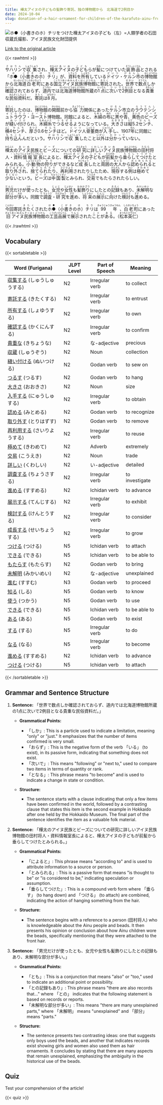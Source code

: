 ```yaml
---
title: 樺太アイヌの子どもの髪飾り寄託、独の博物館から　北海道で2例目か
date: 2024-10-04
slug: donation-of-a-hair-ornament-for-children-of-the-karafuto-ainu-from-a-museum-in-germany-is-this-the-second-case-in-hokkaido
---
```


![ホ●（小書きのホ）チリをつけた樺太アイヌの子ども（左）=人類学者の石田収蔵氏撮影、アイヌ民族文化財団提供](https://www.asahicom.jp/imgopt/img/9b7d9ae99f/comm_L/AS20241001003166.jpg "ホ●（小書きのホ）チリをつけた樺太アイヌの子ども（左）=人類学者の石田収蔵氏撮影、アイヌ民族文化財団提供")

[Link to the original article](https://asahi.com/articles/ASSB136DMSB1IIPE007M.html?iref=pc_life_top__n)

{{< rawhtml >}}
<p><ruby>サハリン<rt>さはりん</rt></ruby>で<ruby>収集<rt>しゅうしゅう</rt></ruby>され、<ruby>樺太<rt>からふと</rt></ruby><ruby>アイヌ<rt>あいぬ</rt></ruby>の<ruby>子ども<rt>こども</rt></ruby>らが<ruby>髪<rt>かみ</rt></ruby>につけていた<ruby>装飾品<rt>そうしょくひん</rt></ruby>とされる「<ruby>ホ●<rt>ほ</rt></ruby>（<ruby>小書き<rt>こがき</rt></ruby>の<ruby>ホ<rt>ほ</rt></ruby>）<ruby>チリ<rt>ちり</rt></ruby>」が、<ruby>資料<rt>しりょう</rt></ruby>を<ruby>所有<rt>しょゆう</rt></ruby>している<ruby>ドイツ<rt>どいつ</rt></ruby>・<ruby>ケルン市<rt>けるんし</rt></ruby>の<ruby>博物館<rt>はくぶつかん</rt></ruby>から<ruby>北海道<rt>ほっかいどう</rt></ruby><ruby>白老町<rt>しらおいちょう</rt></ruby>にある<ruby>国立<rt>こくりつ</rt></ruby><ruby>アイヌ民族博物館<rt>あいぬみんぞくはくぶつかん</rt></ruby>に<ruby>寄託<rt>きたく</rt></ruby>された。<ruby>世界<rt>せかい</rt></ruby>で<ruby>数点<rt>すうてん</rt></ruby>しか<ruby>確認<rt>かくにん</rt></ruby>されておらず、<ruby>道内<rt>どうない</rt></ruby>では<ruby>北海道博物館<rt>ほっかいどうはくぶつかん</rt></ruby>所蔵の<ruby>1点<rt>いってん</rt></ruby>に<ruby>次いで<rt>ついで</rt></ruby><ruby>2例目<rt>にれいめ</rt></ruby>となる<ruby>貴重<rt>きちょう</rt></ruby>な<ruby>民俗資料<rt>みんぞくしりょう</rt></ruby>だ。<ruby>寄託<rt>きたく</rt></ruby>は<ruby>8月<rt>はちがつ</rt></ruby>。</p>

<p><ruby>寄託<rt>きたく</rt></ruby>したのは、<ruby>博物館<rt>はくぶつかん</rt></ruby>の<ruby>開館<rt>かいかん</rt></ruby>前から<ruby>協力<rt>きょうりょく</rt></ruby>関係にあった<ruby>ケルン<rt>けるん</rt></ruby>市立の<ruby>ラウテンシュトラウフ・ヨースト<rt>らうてんしゅとらうふ・よーすと</rt></ruby>博物館。同館によると、<ruby>木綿<rt>もめん</rt></ruby>の<ruby>布<rt>ぬの</rt></ruby>に<ruby>黒<rt>くろ</rt></ruby>や<ruby>青<rt>あお</rt></ruby>、<ruby>黄色<rt>きいろ</rt></ruby>の<ruby>ビーズ<rt>びーず</rt></ruby>が<ruby>縫い付け<rt>ぬいづけ</rt></ruby>られ、<ruby>木綿糸<rt>もめんいと</rt></ruby>で<ruby>つるせる<rt>つるせる</rt></ruby>ようになっている。<ruby>大きさ<rt>おおきさ</rt></ruby>は<ruby>縦<rt>たて</rt></ruby>5.2<ruby>センチ<rt>せんち</rt></ruby>、<ruby>横<rt>よこ</rt></ruby>4<ruby>センチ<rt>せんち</rt></ruby>、<ruby>厚さ<rt>あつさ</rt></ruby>0.6<ruby>センチ<rt>せんち</rt></ruby>ほど。<ruby>ドイツ<rt>どいつ</rt></ruby>人<ruby>骨董<rt>こっとう</rt></ruby>商が<ruby>入手<rt>にゅうしゅ</rt></ruby>し、1907<ruby>年<rt>ねん</rt></ruby>に同館に<ruby>持ち込ん<rt>もちこむ</rt></ruby>んだという。<ruby>サハリン<rt>さはりん</rt></ruby>で<ruby>収集<rt>しゅうしゅう</rt></ruby>したこと<ruby>以外<rt>いがい</rt></ruby>は<ruby>分かって<rt>わかって</rt></ruby>いない。</p>

<p><ruby>樺太<rt>からふと</rt></ruby>の<ruby>アイヌ<rt>あいぬ</rt></ruby>民族と<ruby>ビーズ<rt>びーず</rt></ruby>についての<ruby>研究<rt>けんきゅう</rt></ruby>に<ruby>詳しい<rt>くわしい</rt></ruby><ruby>アイヌ<rt>あいぬ</rt></ruby>民族<ruby>博物館<rt>はくぶつかん</rt></ruby>の<ruby>田村<rt>たむら</rt></ruby>将人<ruby>・<rt>・</rt></ruby><ruby>資料<rt>しりょう</rt></ruby><ruby>情報室長<rt>じょうほうしつちょう</rt></ruby>によると、<ruby>樺太<rt>からふと</rt></ruby><ruby>アイヌ<rt>あいぬ</rt></ruby>の<ruby>子ども<rt>こども</rt></ruby>が<ruby>前髪<rt>まえがみ</rt></ruby>から<ruby>垂らして<rt>たらして</rt></ruby><ruby>つけた<rt>つけた</rt></ruby>とみられる。<ruby>小動物<rt>しょうどうぶつ</rt></ruby>の<ruby>狩り<rt>かり</rt></ruby>ができるなど<ruby>成長<rt>せいちょう</rt></ruby>したと<ruby>周囲<rt>しゅうい</rt></ruby>の<ruby>大人<rt>おとな</rt></ruby>から<ruby>認められる<rt>みとめられる</rt></ruby>と<ruby>取り外され<rt>とりはずされ</rt></ruby>、<ruby>捨てられたり<rt>すてられたり</rt></ruby>、<ruby>再利用<rt>さいりよう</rt></ruby>されたりしたため、<ruby>現存<rt>げんそん</rt></ruby>する<ruby>例<rt>れい</rt></ruby>は<ruby>極めて<rt>きわめて</rt></ruby><ruby>少ない<rt>すくない</rt></ruby>という。<ruby>ビーズ<rt>びーず</rt></ruby>は<ruby>中国製<rt>ちゅうごくせい</rt></ruby>とみられ、<ruby>交易<rt>こうえき</rt></ruby>でもたらされたらしい。</p>

<p><ruby>男児<rt>だんじ</rt></ruby>だけが<ruby>使<rt>つか</rt></ruby>ったとも、<ruby>女児<rt>じょじ</rt></ruby>や<ruby>女性<rt>じょせい</rt></ruby>も<ruby>髪飾り<rt>かみかざり</rt></ruby>にしたとの<ruby>記録<rt>きろく</rt></ruby>もあり、<ruby>未解明<rt>みかいめい</rt></ruby>な<ruby>部分<rt>ぶぶん</rt></ruby>が<ruby>多<rt>おお</rt></ruby>い。同館<ruby>で<rt>で</rt></ruby><ruby>調査<rt>ちょうさ</rt></ruby>・<ruby>研究<rt>けんきゅう</rt></ruby>を<ruby>進<rt>すす</rt></ruby>め、<ruby>将来<rt>しょうらい</rt></ruby>の<ruby>展示<rt>てんじ</rt></ruby>に<ruby>向<rt>む</rt></ruby>けた<ruby>検討<rt>けんとう</rt></ruby>も<ruby>進<rt>すす</rt></ruby>める。</p>

<p><ruby>今回<rt>こんかい</rt></ruby>寄託<ruby>きたく<rt>きたく</rt></ruby>された<ruby>ホ●<rt>ほ●</rt></ruby>（<ruby>小書き<rt>こがき</rt></ruby>の<ruby>ホ<rt>ほ</rt></ruby>）<ruby>チリ<rt>ちり</rt></ruby>は<ruby>99年<rt>きゅうじゅうきゅうねん</rt></ruby>、<ruby>白老町<rt>しらおいちょう</rt></ruby>にあった<ruby>旧<rt>きゅう</rt></ruby><ruby>アイヌ民族博物館<rt>あいぬみんぞくはくぶつかん</rt></ruby>の<ruby>工芸品展<rt>こうげいひんてん</rt></ruby>で<ruby>展示<rt>てんじ</rt></ruby>された<ruby>こと<rt>こと</rt></ruby>が<ruby>ある<rt>ある</rt></ruby>。（<ruby>松本<rt>まつもと</rt></ruby><ruby>英仁<rt>ひでひと</rt></ruby>）</p>
{{< /rawhtml >}}

## Vocabulary


{{< sortabletable >}}

| Word (Furigana)          | JLPT Level | Part of Speech          | Meaning                          |
|--------------------------|------------|-------------------------|----------------------------------|
|[収集する](https://jisho.org/search/%E5%8F%8E%E9%9B%86%E3%81%99%E3%82%8B) (しゅうしゅうする)| N2         | Irregular verb          | to collect                       |
|[寄託する](https://jisho.org/search/%E5%AF%84%E8%A8%97%E3%81%99%E3%82%8B) (きたくする)| N2         | Irregular verb          | to entrust                       |
|[所有する](https://jisho.org/search/%E6%89%80%E6%9C%89%E3%81%99%E3%82%8B) (しょゆうする)| N2         | Irregular verb          | to own                           |
|[確認する](https://jisho.org/search/%E7%A2%BA%E8%AA%8D%E3%81%99%E3%82%8B) (かくにんする)| N2         | Irregular verb          | to confirm                       |
|[貴重な](https://jisho.org/search/%E8%B2%B4%E9%87%8D%E3%81%AA) (きちょうな)| N2         | な-adjective            | precious                         |
|[収蔵](https://jisho.org/search/%E5%8F%8E%E8%94%B5) (しゅうぞう)| N2         | Noun                    | collection                       |
|[縫い付ける](https://jisho.org/search/%E7%B8%AB%E3%81%84%E4%BB%98%E3%81%91%E3%82%8B) (ぬいつける)| N2         | Godan verb              | to sew on                       |
|[つるす](https://jisho.org/search/%E3%81%A4%E3%82%8B%E3%81%99) (つるす)| N2         | Godan verb              | to hang                          |
|[大きさ](https://jisho.org/search/%E5%A4%A7%E3%81%8D%E3%81%95) (おおきさ)| N2         | Noun                    | size                             |
|[入手する](https://jisho.org/search/%E5%85%A5%E6%89%8B%E3%81%99%E3%82%8B) (にゅうしゅする)| N2         | Irregular verb          | to obtain                        |
|[認める](https://jisho.org/search/%E8%AA%8D%E3%82%81%E3%82%8B) (みとめる)| N2         | Godan verb              | to recognize                     |
|[取り外す](https://jisho.org/search/%E5%8F%96%E3%82%8A%E5%A4%96%E3%81%99) (とりはずす)| N2         | Godan verb              | to remove                        |
|[再利用する](https://jisho.org/search/%E5%86%8D%E5%88%A9%E7%94%A8%E3%81%99%E3%82%8B) (さいりようする)| N2         | Irregular verb          | to reuse                         |
|[極めて](https://jisho.org/search/%E6%A5%B5%E3%82%81%E3%81%A6) (きわめて)| N2         | Adverb                  | extremely                        |
|[交易](https://jisho.org/search/%E4%BA%A4%E6%98%93) (こうえき)| N2         | Noun                    | trade                            |
|[詳しい](https://jisho.org/search/%E8%A9%B3%E3%81%97%E3%81%84) (くわしい)| N2         | い-adjective            | detailed                         |
|[調査する](https://jisho.org/search/%E8%AA%BF%E6%9F%BB%E3%81%99%E3%82%8B) (ちょうさする)| N2         | Irregular verb          | to investigate                   |
|[進める](https://jisho.org/search/%E9%80%B2%E3%82%81%E3%82%8B) (すすめる)| N2         | Ichidan verb            | to advance                       |
|[展示する](https://jisho.org/search/%E5%B1%95%E7%A4%BA%E3%81%99%E3%82%8B) (てんじする)| N2         | Irregular verb          | to exhibit                       |
|[検討する](https://jisho.org/search/%E6%A4%9C%E8%A8%8E%E3%81%99%E3%82%8B) (けんとうする)| N2         | Irregular verb          | to consider                      |
|[成長する](https://jisho.org/search/%E6%88%90%E9%95%B7%E3%81%99%E3%82%8B) (せいちょうする)| N2         | Irregular verb          | to grow                          |
|[つける](https://jisho.org/search/%E3%81%A4%E3%81%91%E3%82%8B) (つける)| N5         | Ichidan verb            | to attach                        |
|[できる](https://jisho.org/search/%E3%81%A7%E3%81%8D%E3%82%8B) (できる)| N5         | Ichidan verb            | to be able to                   |
|[もたらす](https://jisho.org/search/%E3%82%82%E3%81%9F%E3%82%89%E3%81%99) (もたらす)| N2         | Godan verb              | to bring                        |
|[未解明](https://jisho.org/search/%E6%9C%AA%E8%A7%A3%E6%98%8E) (みかいめい)| N2         | な-adjective            | unexplained                      |
|[進む](https://jisho.org/search/%E9%80%B2%E3%82%80) (すすむ)| N3         | Godan verb              | to proceed                       |
|[知る](https://jisho.org/search/%E7%9F%A5%E3%82%8B) (しる)| N5         | Godan verb              | to know                          |
|[使う](https://jisho.org/search/%E4%BD%BF%E3%81%86) (つかう)| N5         | Godan verb              | to use                           |
|[できる](https://jisho.org/search/%E3%81%A7%E3%81%8D%E3%82%8B) (できる)| N5         | Ichidan verb            | to be able to                   |
|[ある](https://jisho.org/search/%E3%81%82%E3%82%8B) (ある)| N5         | Godan verb              | to exist                         |
|[する](https://jisho.org/search/%E3%81%99%E3%82%8B) (する)| N5         | Irregular verb          | to do                            |
|[なる](https://jisho.org/search/%E3%81%AA%E3%82%8B) (なる)| N5         | Irregular verb          | to become                        |
|[進める](https://jisho.org/search/%E9%80%B2%E3%82%81%E3%82%8B) (すすめる)| N2         | Ichidan verb            | to advance                       |
|[つける](https://jisho.org/search/%E3%81%A4%E3%81%91%E3%82%8B) (つける)| N5         | Ichidan verb            | to attach                        |

{{< /sortabletable >}}


## Grammar and Sentence Structure

1. **Sentence:** 「世界で数点しか確認されておらず、道内では北海道博物館所蔵の1点に次いで2例目となる貴重な民俗資料だ。」

   - **Grammatical Points:**
     - 「しか」: This is a particle used to indicate a limitation, meaning "only" or "just." It emphasizes that the number of items confirmed is very small.
     - 「おらず」: This is the negative form of the verb 「いる」 (to exist), in its passive form, indicating that something does not exist.
     - 「次いで」: This means "following" or "next to," used to compare two items in terms of quantity or rank.
     - 「となる」: This phrase means "to become" and is used to indicate a change in state or condition.

   - **Structure:**
     - The sentence starts with a clause indicating that only a few items have been confirmed in the world, followed by a contrasting clause that states this item is the second example in Hokkaido after one held by the Hokkaido Museum. The final part of the sentence identifies the item as a valuable folk material.

2. **Sentence:** 「樺太のアイヌ民族とビーズについての研究に詳しいアイヌ民族博物館の田村将人・資料情報室長によると、樺太アイヌの子どもが前髪から垂らしてつけたとみられる。」

   - **Grammatical Points:**
     - 「によると」: This phrase means "according to" and is used to attribute information to a source or person.
     - 「とみられる」: This is a passive form that means "is thought to be" or "is considered to be," indicating speculation or assumption.
     - 「垂らしてつけた」: This is a compound verb form where 「垂らす」 (to hang down) and 「つける」 (to attach) are combined, indicating the action of hanging something from the hair.

   - **Structure:**
     - The sentence begins with a reference to a person (田村将人) who is knowledgeable about the Ainu people and beads. It then presents his opinion or conclusion about how Ainu children wore the beads, specifically mentioning that they were attached to the front hair.

3. **Sentence:** 「男児だけが使ったとも、女児や女性も髪飾りにしたとの記録もあり、未解明な部分が多い。」

   - **Grammatical Points:**
     - 「とも」: This is a conjunction that means "also" or "too," used to indicate an additional point or possibility.
     - 「との記録もあり」: This phrase means "there are also records that..." where 「との」 indicates that the following statement is based on records or reports.
     - 「未解明な部分が多い」: This means "there are many unexplained parts," where 「未解明」 means "unexplained" and 「部分」 means "parts."

   - **Structure:**
     - The sentence presents two contrasting ideas: one that suggests only boys used the beads, and another that indicates records exist showing girls and women also used them as hair ornaments. It concludes by stating that there are many aspects that remain unexplained, emphasizing the ambiguity in the historical use of the beads.

## Quiz

Test your comprehension of the article!

{{< quiz >}}